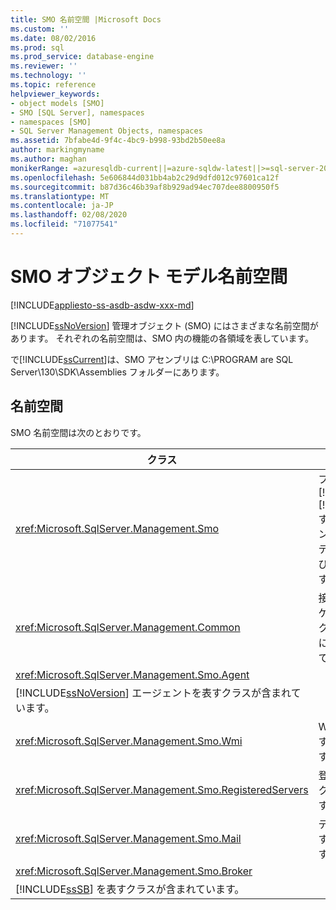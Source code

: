 ```yaml
---
title: SMO 名前空間 |Microsoft Docs
ms.custom: ''
ms.date: 08/02/2016
ms.prod: sql
ms.prod_service: database-engine
ms.reviewer: ''
ms.technology: ''
ms.topic: reference
helpviewer_keywords:
- object models [SMO]
- SMO [SQL Server], namespaces
- namespaces [SMO]
- SQL Server Management Objects, namespaces
ms.assetid: 7bfabe4d-9f4c-4bc9-b998-93bd2b50ee8a
author: markingmyname
ms.author: maghan
monikerRange: =azuresqldb-current||=azure-sqldw-latest||>=sql-server-2016||=sqlallproducts-allversions||>=sql-server-linux-2017||=azuresqldb-mi-current
ms.openlocfilehash: 5e606844d031bb4ab2c29d9dfd012c97601ca12f
ms.sourcegitcommit: b87d36c46b39af8b929ad94ec707dee8800950f5
ms.translationtype: MT
ms.contentlocale: ja-JP
ms.lasthandoff: 02/08/2020
ms.locfileid: "71077541"
---
```

# <a name="smo-object-model-namespaces"></a>SMO オブジェクト モデル名前空間
[!INCLUDE[appliesto-ss-asdb-asdw-xxx-md](../../includes/appliesto-ss-asdb-asdw-xxx-md.md)]

  
  [!INCLUDE[ssNoVersion](../../includes/ssnoversion-md.md)] 管理オブジェクト (SMO) にはさまざまな名前空間があります。 それぞれの名前空間は、SMO 内の機能の各領域を表しています。  
  
 で[!INCLUDE[ssCurrent](../../includes/sscurrent-md.md)]は、SMO アセンブリは C:\PROGRAM are SQL Server\130\SDK\Assemblies フォルダーにあります。  
  
## <a name="namespaces"></a>名前空間  
 SMO 名前空間は次のとおりです。  
  
|クラス|Function|  
|-----------|--------------|  
|<xref:Microsoft.SqlServer.Management.Smo>|プログラムによって操作[!INCLUDE[msCoName](../../includes/msconame-md.md)] [!INCLUDE[ssNoVersion](../../includes/ssnoversion-md.md)]するために使用されるインスタンスクラス、ユーティリティクラス、および列挙が含まれています。|  
|<xref:Microsoft.SqlServer.Management.Common>|接続クラスなど、レプリケーション管理オブジェクト (RMO) および SMO に共通のクラスが含まれています。|  
|<xref:Microsoft.SqlServer.Management.Smo.Agent>|
  [!INCLUDE[ssNoVersion](../../includes/ssnoversion-md.md)] エージェントを表すクラスが含まれています。|  
|<xref:Microsoft.SqlServer.Management.Smo.Wmi>|WMI プロバイダーを表すクラスが含まれています。|  
|<xref:Microsoft.SqlServer.Management.Smo.RegisteredServers>|登録済みサーバーを表すクラスが含まれています。|  
|<xref:Microsoft.SqlServer.Management.Smo.Mail>|データベース メールを表すクラスが含まれています。|  
|<xref:Microsoft.SqlServer.Management.Smo.Broker>|
  [!INCLUDE[ssSB](../../includes/sssb-md.md)] を表すクラスが含まれています。|  
  
  
